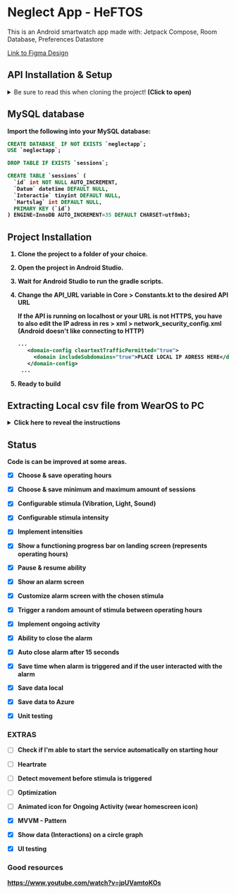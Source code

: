# Neglect App - HeFTOS

This is an Android smartwatch app made with:
Jetpack Compose, Room Database, Preferences Datastore

[Link to Figma Design](https://www.figma.com/file/ee2ODLVjAsJZy6VTkFxLN3/HEFTOS?node-id=0%3A1&t=FmouBmdflXOcGewx-1)

## API Installation & Setup
<details>
  <summary>Be sure to read this when cloning the project! <b>(Click to open)<b></summary>
  
 I recommend you to use an Azure MySQL database.
When you have cloned the project, move the API folder to a folder of your choice.

Open a terminal and execute the following:
```javascript
npm install
```

Now do the following:
1. Create a ".env" file in your root folder.
2. Copy these and change the placeholders with your database connection details.

```Shell
DB_DATABASE={DATABASE NAME}
DB_USERNAME={USERNAME}
DB_PASSWORD={PASSWORD}
DB_HOST={HOSTNAME}
```

3. If you want to use a SSL connection you have to download your certificate and place it in the root of the project folder.
   (Azure MySQL database: Click on settings > networks | Here you can download the SSL-certficate)
   If you don't want to use SSL, remove line 23 which should look like the following code:
```javascript
 ssl: { ca: fs.readFileSync("DigiCertGlobalRootCA.crt.pem") }
```
  
</details>


## MySQL database

Import the following into your MySQL database:
```sql
CREATE DATABASE  IF NOT EXISTS `neglectapp`;
USE `neglectapp`;

DROP TABLE IF EXISTS `sessions`;

CREATE TABLE `sessions` (
  `id` int NOT NULL AUTO_INCREMENT,
  `Datum` datetime DEFAULT NULL,
  `Interactie` tinyint DEFAULT NULL,
  `Hartslag` int DEFAULT NULL,
  PRIMARY KEY (`id`)
) ENGINE=InnoDB AUTO_INCREMENT=35 DEFAULT CHARSET=utf8mb3;

``` 

## Project Installation

1. Clone the project to a folder of your choice.
2. Open the project in Android Studio.
3. Wait for Android Studio to run the gradle scripts.
4. Change the API_URL variable in Core > Constants.kt to the desired API URL

   If the API is running on localhost or your URL is not HTTPS, you have to also edit the IP adress in res > xml > network_security_config.xml
   (Android doesn't like connecting to HTTP)
   ```xml
   ...
      <domain-config cleartextTrafficPermitted="true">
        <domain includeSubdomains="true">PLACE LOCAL IP ADRESS HERE</domain>
      </domain-config>
    ...
   ``` 
5. Ready to build
## Extracting Local csv file from WearOS to PC

<details>
  <summary><b>Click here to reveal the instructions</b></summary>

Make sure you have [adb installed](https://www.xda-developers.com/install-adb-windows-macos-linux/#how-to-set-up-adb) and setup correctly.

Before we can extract our .csv file we have to make sure that the smartwatch has developer options enabled. 
(This is required to connect over Wi-Fi - since most watches don't have an USB-port connection.)

### Developer options
To enable developer options (This may be different depending the OS), do the following:

1. Open the watch's **Settings**.
2. Tap **System > About**.
3. Scroll to **Build number** and tap the build number seven times.
4. A dialog will appear confirming that you are now a developer.

### Enable Wi-Fi debugging

1. Open the watch's **Settings**.
2. Tap **Developer options > Debug over Wi-Fi**.
3. After a moment the screen will display the watch's IP address (for example `192.168.1.100`). You'll need this for the next step, so make a note of it.

### Connect the debugger to the watch

1. Connect your watch and development machine to the same network.

2. Connect the debugger to the watch using the watch's IP address. For example, if the IP address is `192.168.1.100`, the adb connect command and its response will look like this (a port number, `5555` is added to the address):

```
adb connect 192.168.1.100:5555
connected to 192.168.1.100:5555
```

The watch is now connected to the debugger and you're ready to start debugging. 
Send adb commands to the watch using the `-s` flag and specify the watch's IP address, including the port number:

```
adb -s 192.168.1.100:5555 <command>
```

If you are not using the emulator and have only one device connected for debugging, you don't need to specify the address at all.

### Extraction command

This will download the NeglectAppData.csv file to your chosen folder.

```powershell
adb pull "/sdcard/Documents/NeglectApp/NeglectAppData.csv" "C:\Users\USER\FOLDER_LOCATION"
```

</details>

## Status
  Code is can be improved at some areas.

- [x] Choose & save operating hours

- [x] Choose & save minimum and maximum amount of sessions

- [x] Configurable stimula (Vibration, Light, Sound)

- [x] Configurable stimula intensity

- [x] Implement intensities 

- [x] Show a functioning progress bar on landing screen (represents operating hours)

- [x] Pause & resume ability

- [x] Show an alarm screen

- [x] Customize alarm screen with the chosen stimula

- [x] Trigger a random amount of stimula between operating hours

- [x] Implement ongoing activity

- [x] Ability to close the alarm

- [x] Auto close alarm after 15 seconds

- [x] Save time when alarm is triggered and if the user interacted with the alarm

- [x] Save data local

- [x] Save data to Azure

- [x] Unit testing

### EXTRAS
- [ ] Check if I'm able to start the service automatically on starting hour

- [ ] Heartrate

- [ ] Detect movement before stimula is triggered

- [ ] Optimization

- [ ] Animated icon for Ongoing Activity (wear homescreen icon)

- [x] MVVM - Pattern

- [x] Show data (Interactions) on a circle graph

- [x] UI testing

### Good resources

https://www.youtube.com/watch?v=jpUVamtoKOs
